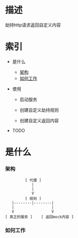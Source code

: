 # 描述

劫持http请求返回自定义内容

# 索引

* 是什么

    * [架构](#架构)
    * [如何工作](#如何工作)

* 使用

  * 启动服务

  * 创建自定义劫持规则

  * 创建自定义返回内容

* TODO


# 是什么


### 架构

```
         [ 代理 ]
            |
            |
            V
         [ 规则 ]
   |--------|--------|
   |                 |
   V                 V    
[ 真正的服务 ]    [ 返回mock内容 ]

```

### 如何工作

```


```